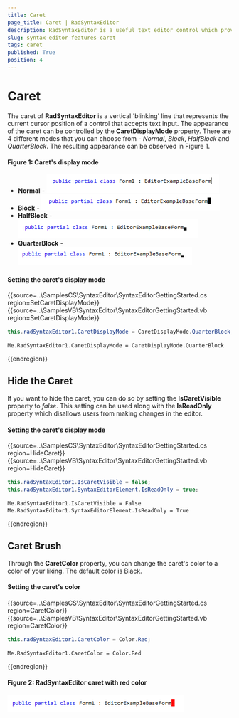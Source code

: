 ```yaml
---
title: Caret
page_title: Caret | RadSyntaxEditor
description: RadSyntaxEditor is a useful text editor control which provides built-in syntax highlighting and code editing experience
slug: syntax-editor-features-caret
tags: caret
published: True
position: 4
---
```


# Caret

The caret of **RadSyntaxEditor** is a vertical 'blinking' line that represents the current cursor position of a control that accepts text input. The appearance of the caret can be controlled by the **CaretDisplayMode** property. There are 4 different modes that you can choose from - *Normal*, *Block*, *HalfBlock* and *QuarterBlock*. The resulting appearance can be observed in Figure 1.

#### Figure 1: Caret's display mode

* **Normal** - ![features-caret001](images/caret001.png)
* **Block** -  ![features-caret001](images/caret002.png)
* **HalfBlock** - ![features-caret001](images/caret003.png)
* **QuarterBlock** - ![features-caret004](images/caret004.png)

#### Setting the caret's display mode

{{source=..\SamplesCS\SyntaxEditor\SyntaxEditorGettingStarted.cs region=SetCaretDisplayMode}} 
{{source=..\SamplesVB\SyntaxEditor\SyntaxEditorGettingStarted.vb region=SetCaretDisplayMode}}

````C#
this.radSyntaxEditor1.CaretDisplayMode = CaretDisplayMode.QuarterBlock;

````
````VB.NET
Me.RadSyntaxEditor1.CaretDisplayMode = CaretDisplayMode.QuarterBlock

````

{{endregion}} 

## Hide the Caret

If you want to hide the caret, you can do so by setting the **IsCaretVisible** property to *false*. This setting can be used along with the **IsReadOnly** property which disallows users from making changes in the editor.

#### Setting the caret's display mode

{{source=..\SamplesCS\SyntaxEditor\SyntaxEditorGettingStarted.cs region=HideCaret}} 
{{source=..\SamplesVB\SyntaxEditor\SyntaxEditorGettingStarted.vb region=HideCaret}}

````C#
this.radSyntaxEditor1.IsCaretVisible = false;
this.radSyntaxEditor1.SyntaxEditorElement.IsReadOnly = true;

````
````VB.NET
Me.RadSyntaxEditor1.IsCaretVisible = False
Me.RadSyntaxEditor1.SyntaxEditorElement.IsReadOnly = True

````

{{endregion}} 

## Caret Brush

Through the **CaretColor** property, you can change the caret's color to a color of your liking. The default color is Black.

#### Setting the caret's color

{{source=..\SamplesCS\SyntaxEditor\SyntaxEditorGettingStarted.cs region=CaretColor}} 
{{source=..\SamplesVB\SyntaxEditor\SyntaxEditorGettingStarted.vb region=CaretColor}}

````C#
this.radSyntaxEditor1.CaretColor = Color.Red;

````
````VB.NET
Me.RadSyntaxEditor1.CaretColor = Color.Red

````

{{endregion}} 

#### Figure 2: RadSyntaxEditor caret with red color
![features-caret001](images/caret005.png)